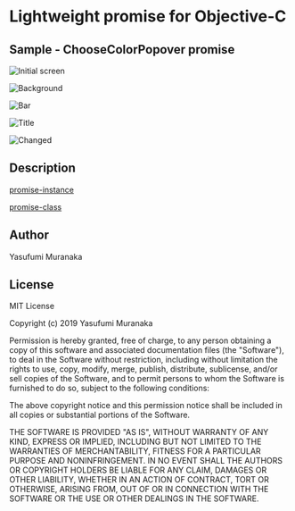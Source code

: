 # Lightweight promise for Objective-C

## Sample - ChooseColorPopover promise

![Initial screen](https://user-images.githubusercontent.com/33305925/59666223-64734d00-91ef-11e9-966e-c1a1f66dc543.png)

![Background](https://user-images.githubusercontent.com/33305925/59666224-650be380-91ef-11e9-804a-f4d98a6e0cb2.png)

![Bar](https://user-images.githubusercontent.com/33305925/59666225-650be380-91ef-11e9-9520-3befc259b2fe.png)

![Title](https://user-images.githubusercontent.com/33305925/59666226-650be380-91ef-11e9-8478-4ecfa77ec604.png)

![Changed](https://user-images.githubusercontent.com/33305925/59666006-f29b0380-91ee-11e9-9cf0-2dfd314997fb.png)

## Description

[promise-instance](https://user-images.githubusercontent.com/33305925/59674490-5678f880-91fe-11e9-8167-59e7a6b4bd45.png)

[promise-class](https://user-images.githubusercontent.com/33305925/59674492-5678f880-91fe-11e9-8cdb-499b2a249511.png)

## Author

Yasufumi Muranaka

## License

MIT License

Copyright (c) 2019 Yasufumi Muranaka

Permission is hereby granted, free of charge, to any person obtaining a copy
of this software and associated documentation files (the "Software"), to deal
in the Software without restriction, including without limitation the rights
to use, copy, modify, merge, publish, distribute, sublicense, and/or sell
copies of the Software, and to permit persons to whom the Software is
furnished to do so, subject to the following conditions:

The above copyright notice and this permission notice shall be included in all
copies or substantial portions of the Software.

THE SOFTWARE IS PROVIDED "AS IS", WITHOUT WARRANTY OF ANY KIND, EXPRESS OR
IMPLIED, INCLUDING BUT NOT LIMITED TO THE WARRANTIES OF MERCHANTABILITY,
FITNESS FOR A PARTICULAR PURPOSE AND NONINFRINGEMENT. IN NO EVENT SHALL THE
AUTHORS OR COPYRIGHT HOLDERS BE LIABLE FOR ANY CLAIM, DAMAGES OR OTHER
LIABILITY, WHETHER IN AN ACTION OF CONTRACT, TORT OR OTHERWISE, ARISING FROM,
OUT OF OR IN CONNECTION WITH THE SOFTWARE OR THE USE OR OTHER DEALINGS IN THE
SOFTWARE.